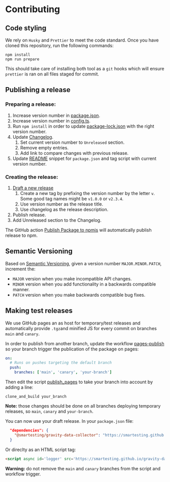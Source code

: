 # Contributing

## Code styling

We rely on `Husky` and `Prettier` to meet the code standard. Once you have cloned this repository, run the following
commands:

```shell
npm install
npm run prepare
```

This should take care of installing both tool as a `git` hooks which will ensure `prettier` is ran on all files staged
for commit.

## Publishing a release

### Preparing a release:

1. Increase version number in [package.json](package.json).
2. Increase version number in [config.ts](src/config.ts).
3. Run `npm install` in order to update [package-lock.json](package-lock.json) with the right version number.
4. Update [Changelog](CHANGELOG.md).
   1. Set current version number to `Unreleased` section.
   2. Remove empty entries.
   3. Add link to compare changes with previous release.
5. Update [README](README.md) snippet for `package.json` and tag script with current version number.

### Creating the release:

1. [Draft a new release](https://github.com/Smartesting/gravity-data-collector/releases/new)
   1. Create a new tag by prefixing the version number by the letter `v`. Some good tag names might be `v1.0.0` or
      `v2.3.4`.
   2. Use version number as the release title.
   3. Use changelog as the release description.
2. Publish release.
3. Add Unreleased section to the Changelog.

The GitHub action [Publish Package to npmjs](.github/workflows/npm-publish.yml) will automatically publish release to
npm.

## Semantic Versioning

Based on [Semantic Versioning](https://semver.org/spec/v2.0.0.html), given a version number `MAJOR.MINOR.PATCH`,
increment
the:

- `MAJOR` version when you make incompatible API changes.
- `MINOR` version when you add functionality in a backwards compatible manner.
- `PATCH` version when you make backwards compatible bug fixes.

## Making test releases

We use GitHub pages an as host for temporary/test releases and automatically provide `.tgz`and minified JS for every commit on branches `main` and `canary`.

In order to publish from another branch, update the workflow [pages-publish](./.github/workflows/pages-publish.yml) so your branch trigger the publication of the package on pages:

```yaml
on:
  # Runs on pushes targeting the default branch
  push:
    branches: ['main', 'canary', 'your-branch']
```

Then edit the script [publish_pages](./scripts/publish_pages) to take your branch into account by adding a line:

```shell
clone_and_build your_branch
```

**Note:** those changes should be done on all branches deploying temporary releases, so `main`, `canary` and `your-branch`.

You can now use your draft release. In your `package.json` file:

```json
  "dependencies": {
    "@smartesting/gravity-data-collector": "https://smartesting.github.io/gravity-data-collector/your-branch/smartesting-gravity-data-collector.tgz",
  }
```

Or direclty as an HTML script tag:

```html
<script async id='logger' src='https://smartesting.github.io/gravity-data-collector/your-branch/gravity-logger-min.js' type='text/javascript'></script>
```

**Warning:** do not remove the `main` and `canary` branches from the script and workflow trigger.